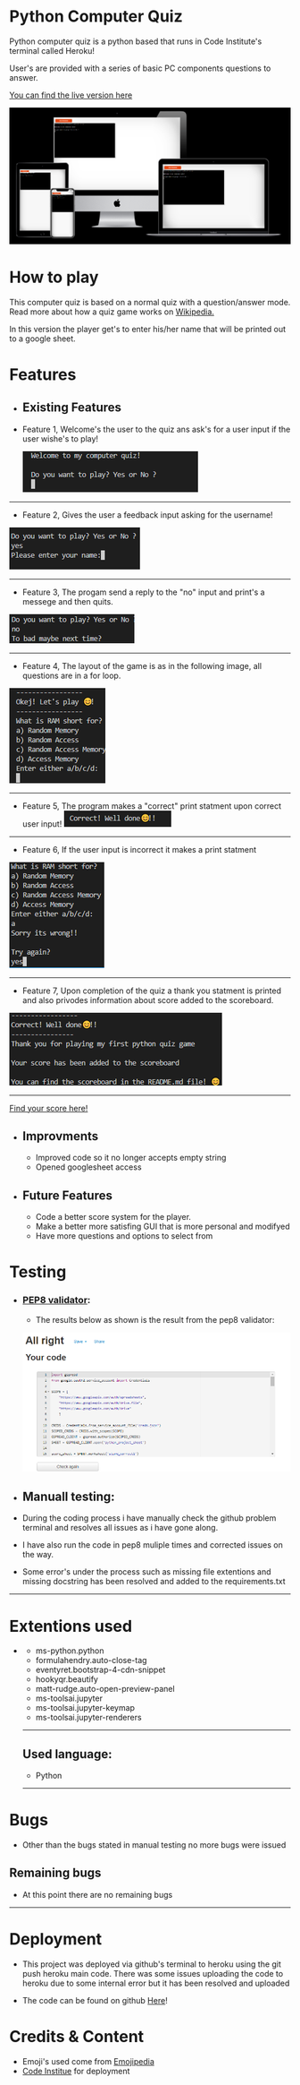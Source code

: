 # Python Computer Quiz
Python computer quiz is a python based that runs in Code Institute's terminal called Heroku!

User's are provided with a series of basic PC components questions to answer.

[You can find the live version here](https://pythonport.herokuapp.com/)

![This is an image](/assets/img/multimock.png)




# How to play
This computer quiz is based on a normal quiz with a question/answer mode. Read more about how a quiz game works on [Wikipedia.](https://en.wikipedia.org/wiki/Quiz)

In this version the player get's to enter his/her name that will be printed out to a google sheet.

# Features
 - ## Existing Features
   
  - Feature 1, Welcome's the user to the quiz ans ask's for a user input if the user wishe's to play!

    ![This is an image](/assets/img/ft1.png)

  ---
   - Feature 2, Gives the user a feedback input asking for the username!

   ![This is an image](/assets/img/ft2yes.png)

  ---

  - Feature 3, The progam send a reply to the "no" input and print's a messege and then quits.

  ![This is an image](/assets/img/ft3no.png)

  ---

  - Feature 4, The layout of the game is as in the following image, all questions are in a for loop.

  ![This is an image](/assets/img/ft4letsplay.png)

  ---

  - Feature 5, The program makes a "correct" print statment upon correct user input!
  ![This is an image](assets/img/ft5welldone.png)

  ---
  
- Feature 6, If the user input is incorrect it makes a print statment

![This is an image](/assets/img/ft6wrong.png)

---
  - Feature 7, Upon completion of the quiz a thank you statment is printed and also privodes information about score added to the scoreboard.

  ![This is an image](/assets/img/ft7done.png)

  ---
  [Find your score here!](https://docs.google.com/spreadsheets/d/1GGLH-pgg8WNgVzy9pfpcduKy-JZNHxvIZTF92gPKmI0/edit#gid=1089875769)

- ## Improvments
    - Improved code so it no longer accepts empty string
    - Opened googlesheet access

- ## Future Features
    - Code a better score system for the player.
    - Make a better more satisfing GUI that is more personal and modifyed
    - Have more questions and options to select from 

# Testing
 - ### [PEP8 validator](http://pep8online.com/):

   - The results below as shown is the result from the pep8 validator:
   
   ![This is an image](/assets/img/pep8val.png)

  - ## Manuall testing:
   - During the coding process i have manually check the github problem terminal and resolves all issues as i have gone along.
   - I have also run the code in pep8 muliple times and corrected issues on the way.
   - Some error's under the process such as missing file extentions and missing docstring has been resolved and added to the requirements.txt
  ---
# Extentions used
  - - ms-python.python
    - formulahendry.auto-close-tag
    - eventyret.bootstrap-4-cdn-snippet
    - hookyqr.beautify
    - matt-rudge.auto-open-preview-panel
    - ms-toolsai.jupyter
    - ms-toolsai.jupyter-keymap
    - ms-toolsai.jupyter-renderers
    ---
    ## Used language:
      - Python
      ---
 
 # Bugs
  - Other than the bugs stated in manual testing no more bugs were issued
## Remaining bugs
  - At this point there are no remaining bugs
---

 # Deployment

 - This project was deployed via github's terminal to heroku using the git push heroku main code. There was some issues uploading the code to heroku due to some internal error but it has been resolved and uploaded

  - The code can be found on github [Here](https://github.com/Kollecollier/Pyhton_portfolio3)!

 # Credits & Content
 - Emoji's used come from [Emojipedia](https://emojipedia.org/)
 - [Code Institue](https://codeinstitute.net/se/) for deployment